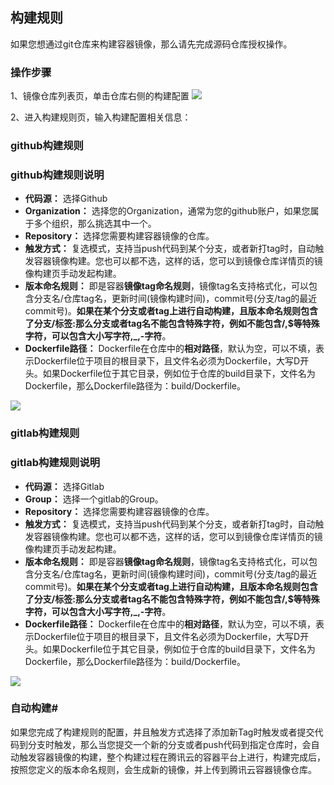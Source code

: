 ## 构建规则
如果您想通过git仓库来构建容器镜像，那么请先完成源码仓库授权操作。
### 操作步骤
1、镜像仓库列表页，单击仓库右侧的构建配置
![](https://mc.qcloudimg.com/static/img/e925065c9bf26ae4551316d7e3a8647c/image.png)

2、进入构建规则页，输入构建配置相关信息：
### github构建规则
### github构建规则说明
- **代码源：**
选择Github
- **Organization：**
选择您的Organization，通常为您的github账户，如果您属于多个组织，那么挑选其中一个。
- **Repository：**
选择您需要构建容器镜像的仓库。
- **触发方式：**
复选模式，支持当push代码到某个分支，或者新打tag时，自动触发容器镜像构建。您也可以都不选，这样的话，您可以到镜像仓库详情页的镜像构建页手动发起构建。
- **版本命名规则：**
即是容器**镜像tag命名规则**，镜像tag名支持格式化，可以包含分支名/仓库tag名，更新时间(镜像构建时间)，commit号(分支/tag的最近commit号)。**如果在某个分支或者tag上进行自动构建，且版本命名规则包含了分支/标签:那么分支或者tag名不能包含特殊字符，例如不能包含/,$等特殊字符，可以包含大小写字符,_,-字符**。
- **Dockerfile路径：**
Dockerfile在仓库中的**相对路径**，默认为空，可以不填，表示Dockerfile位于项目的根目录下，且文件名必须为Dockerfile，大写D开头。如果Dockerfile位于其它目录，例如位于仓库的build目录下，文件名为Dockerfile，那么Dockerfile路径为：build/Dockerfile。

![](https://mc.qcloudimg.com/static/img/0aedef4a045b69163210c0028b617fb5/image.png)


### gitlab构建规则

### gitlab构建规则说明
- **代码源：**
选择Gitlab
- **Group：**
选择一个gitlab的Group。
- **Repository：**
选择您需要构建容器镜像的仓库。
- **触发方式：**
复选模式，支持当push代码到某个分支，或者新打tag时，自动触发容器镜像构建。您也可以都不选，这样的话，您可以到镜像仓库详情页的镜像构建页手动发起构建。
- **版本命名规则：**
即是容器**镜像tag命名规则**，镜像tag名支持格式化，可以包含分支名/仓库tag名，更新时间(镜像构建时间)，commit号(分支/tag的最近commit号)。**如果在某个分支或者tag上进行自动构建，且版本命名规则包含了分支/标签:那么分支或者tag名不能包含特殊字符，例如不能包含/,$等特殊字符，可以包含大小写字符,_,-字符**。
- **Dockerfile路径：**
Dockerfile在仓库中的**相对路径**，默认为空，可以不填，表示Dockerfile位于项目的根目录下，且文件名必须为Dockerfile，大写D开头。如果Dockerfile位于其它目录，例如位于仓库的build目录下，文件名为Dockerfile，那么Dockerfile路径为：build/Dockerfile。

![](https://mc.qcloudimg.com/static/img/8e4a4d42a2708575185f664972883dc3/image.png)

### 自动构建#
如果您完成了构建规则的配置，并且触发方式选择了添加新Tag时触发或者提交代码到分支时触发，那么当您提交一个新的分支或者push代码到指定仓库时，会自动触发容器镜像的构建，整个构建过程在腾讯云的容器平台上进行，构建完成后，按照您定义的版本命名规则，会生成新的镜像，并上传到腾讯云容器镜像仓库。



